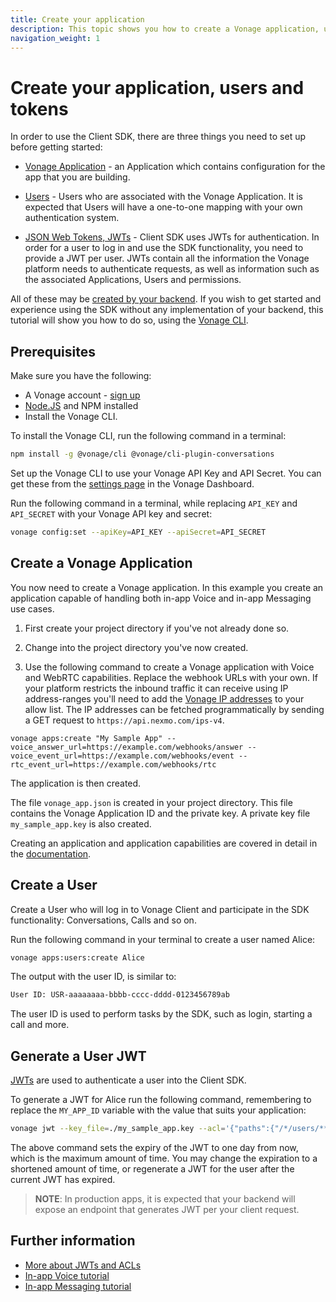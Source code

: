 ```yaml
---
title: Create your application
description: This topic shows you how to create a Vonage application, users and tokens.
navigation_weight: 1
---
```


# Create your application, users and tokens

In order to use the Client SDK, there are three things you need to set up before getting started:

* [Vonage Application](/application/overview) - an Application which contains configuration for the app that you are building.

* [Users](/conversation/concepts/user) - Users who are associated with the Vonage Application. It is expected that Users will have a one-to-one mapping with your own authentication system.

* [JSON Web Tokens, JWTs](https://jwt.io/) - Client SDK uses JWTs for authentication. In order for a user to log in and use the SDK functionality, you need to provide a JWT per user. JWTs contain all the information the Vonage platform needs to authenticate requests, as well as information such as the associated Applications, Users and permissions.

All of these may be [created by your backend](/conversation/overview). 
If you wish to get started and experience using the SDK without any implementation of your backend, this tutorial will show you how to do so, using the [Vonage CLI](https://github.com/vonage/vonage-cli).

## Prerequisites

Make sure you have the following:

* A Vonage account - [sign up](https://dashboard.nexmo.com)
* [Node.JS](https://nodejs.org/en/download/) and NPM installed
* Install the Vonage CLI.

To install the Vonage CLI, run the following command in a terminal:

```bash
npm install -g @vonage/cli @vonage/cli-plugin-conversations
```

Set up the Vonage CLI to use your Vonage API Key and API Secret. You can get these from the [settings page](https://dashboard.nexmo.com/settings) in the Vonage Dashboard.

Run the following command in a terminal, while replacing `API_KEY` and `API_SECRET` with your Vonage API key and secret:

```bash
vonage config:set --apiKey=API_KEY --apiSecret=API_SECRET
```

## Create a Vonage Application

You now need to create a Vonage application. In this example you create an application capable of handling both in-app Voice and in-app Messaging use cases.

1) First create your project directory if you've not already done so.

2) Change into the project directory you've now created.

3) Use the following command to create a Vonage application with Voice and WebRTC capabilities. Replace the webhook URLs with your own. If your platform restricts the inbound traffic it can receive using IP address-ranges you'll need to add the [Vonage IP addresses](https://help.nexmo.com/hc/en-us/articles/360035471331) to your allow list. The IP addresses can be fetched programmatically by sending a GET request to `https://api.nexmo.com/ips-v4`.

``` shell
vonage apps:create "My Sample App" --voice_answer_url=https://example.com/webhooks/answer --voice_event_url=https://example.com/webhooks/event --rtc_event_url=https://example.com/webhooks/rtc
```

The application is then created.

The file `vonage_app.json` is created in your project directory. This file contains the Vonage Application ID and the private key. A private key file `my_sample_app.key` is also created.

Creating an application and application capabilities are covered in detail in the [documentation](/application/overview).

## Create a User

Create a User who will log in to Vonage Client and participate in the SDK functionality: Conversations, Calls and so on.

Run the following command in your terminal to create a user named Alice: 

```bash
vonage apps:users:create Alice
```

The output with the user ID, is similar to:

```sh
User ID: USR-aaaaaaaa-bbbb-cccc-dddd-0123456789ab
```

The user ID is used to perform tasks by the SDK, such as login, starting a call and more.

## Generate a User JWT

[JWTs](https://jwt.io) are used to authenticate a user into the Client SDK.

To generate a JWT for Alice run the following command, remembering to replace the `MY_APP_ID` variable with the value that suits your application:

```bash
vonage jwt --key_file=./my_sample_app.key --acl='{"paths":{"/*/users/**":{},"/*/conversations/**":{},"/*/sessions/**":{},"/*/devices/**":{},"/*/image/**":{},"/*/media/**":{},"/*/applications/**":{},"/*/push/**":{},"/*/knocking/**":{},"/*/legs/**":{}}}' --subject=Alice --app_id=MY_APP_ID
```

The above command sets the expiry of the JWT to one day from now, which is the maximum amount of time. You may change the expiration to a shortened amount of time, or regenerate a JWT for the user after the current JWT has expired.

> **NOTE**: In production apps, it is expected that your backend will expose an endpoint that generates JWT per your client request.

## Further information

* [More about JWTs and ACLs](/conversation/guides/jwt-acl)
* [In-app Voice tutorial](/client-sdk/tutorials/app-to-phone/introduction)
* [In-app Messaging tutorial](/client-sdk/tutorials/in-app-messaging/introduction)
